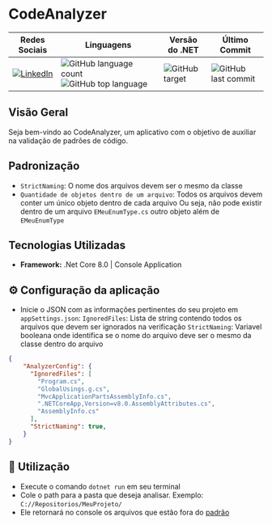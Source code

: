 # CodeAnalyzer

| **Redes Sociais** | **Linguagens** | **Versão do .NET** | **Último Commit** |
| ----------------- | -------------- | ------------------ | ----------------- |
| [![LinkedIn](https://img.shields.io/badge/LinkedIn-Connect-blue)](https://www.linkedin.com/in/allan-debastiani/) | ![GitHub language count](https://img.shields.io/github/languages/count/allandeba/CodeAnalyzer) ![GitHub top language](https://img.shields.io/github/languages/top/allandeba/CodeAnalyzer) | ![GitHub target](https://img.shields.io/badge/.NET%20Core-8.0-green) | ![GitHub last commit](https://img.shields.io/github/last-commit/allandeba/CodeAnalyzer) |


## Visão Geral

Seja bem-vindo ao CodeAnalyzer, um aplicativo com o objetivo de auxiliar na validação de padrões de código.

## Padronização

- `StrictNaming`: O nome dos arquivos devem ser o mesmo da classe
- `Quantidade de objetos dentro de um arquivo`: Todos os arquivos devem conter um único objeto dentro de cada arquivo
Ou seja, não pode existir dentro de um arquivo `EMeuEnumType.cs` outro objeto além de `EMeuEnumType`

## Tecnologias Utilizadas

- **Framework:** .Net Core 8.0 | Console Application

## ⚙️ Configuração da aplicação

- Inicie o JSON com as informações pertinentes do seu projeto em `appSettings.json`:
`IgnoredFiles`: Lista de string contendo todos os arquivos que devem ser ignorados na verificação
`StrictNaming`: Variavel booleana onde identifica se o nome do arquivo deve ser o mesmo da classe dentro do arquivo
```json
{
    "AnalyzerConfig": {
      "IgnoredFiles": [
        "Program.cs",
        "GlobalUsings.g.cs",
        "MvcApplicationPartsAssemblyInfo.cs",
        ".NETCoreApp,Version=v8.0.AssemblyAttributes.cs",
        "AssemblyInfo.cs"
      ],
      "StrictNaming": true,
    }
}
```

## 👤 Utilização

- Execute o comando `dotnet run` em seu terminal
- Cole o path para a pasta que deseja analisar.
Exemplo: `C://Repositorios/MeuProjeto/`
- Ele retornará no console os arquivos que estão fora do [padrão](https://github.com/Allandeba/CodeAnalyzer/edit/main/README.md#padroniza%C3%A7%C3%A3o)
